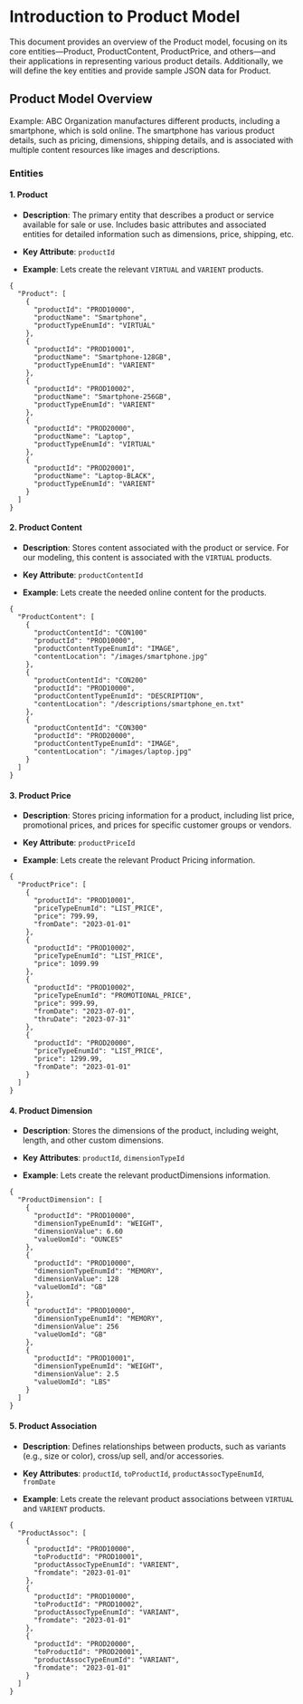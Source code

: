 # Introduction to Product Model
This document provides an overview of the Product model, focusing on its core entities—Product, ProductContent, ProductPrice, and others—and their applications in representing various product details. Additionally, we will define the key entities and provide sample JSON data for Product.

## Product Model Overview
Example: ABC Organization manufactures different products, including a smartphone, which is sold online. The smartphone has various product details, such as pricing, dimensions, shipping details, and is associated with multiple content resources like images and descriptions.

### Entities

#### 1. Product
- **Description**: The primary entity that describes a product or service available for sale or use. Includes basic attributes and associated entities for detailed information such as dimensions, price, shipping, etc.

- **Key Attribute**: `productId`
- **Example**: Lets create the relevant `VIRTUAL` and `VARIENT` products.
```
{
  "Product": [
    {
      "productId": "PROD10000",
      "productName": "Smartphone",
      "productTypeEnumId": "VIRTUAL"
    },
    {
      "productId": "PROD10001",
      "productName": "Smartphone-128GB",
      "productTypeEnumId": "VARIENT"
    },
    {
      "productId": "PROD10002",
      "productName": "Smartphone-256GB",
      "productTypeEnumId": "VARIENT"
    },
    {
      "productId": "PROD20000",
      "productName": "Laptop",
      "productTypeEnumId": "VIRTUAL"
    },
    {
      "productId": "PROD20001",
      "productName": "Laptop-BLACK",
      "productTypeEnumId": "VARIENT"
    }
  ]
}
```

#### 2. Product Content
- **Description**: Stores content associated with the product or service. For our modeling, this content is associated with the `VIRTUAL` products.

- **Key Attribute**: `productContentId`
- **Example**: Lets create the needed online content for the products.
```
{
  "ProductContent": [
    {
      "productContentId": "CON100"
      "productId": "PROD10000",
      "productContentTypeEnumId": "IMAGE",
      "contentLocation": "/images/smartphone.jpg"
    },
    {
      "productContentId": "CON200"
      "productId": "PROD10000",
      "productContentTypeEnumId": "DESCRIPTION",
      "contentLocation": "/descriptions/smartphone_en.txt"
    },
    {
      "productContentId": "CON300"
      "productId": "PROD20000",
      "productContentTypeEnumId": "IMAGE",
      "contentLocation": "/images/laptop.jpg"
    }
  ]
}
```

#### 3. Product Price
- **Description**: Stores pricing information for a product, including list price, promotional prices, and prices for specific customer groups or vendors.

- **Key Attribute**: `productPriceId`
- **Example**: Lets create the relevant Product Pricing information.
```
{
  "ProductPrice": [
    {
      "productId": "PROD10001",
      "priceTypeEnumId": "LIST_PRICE",
      "price": 799.99,
      "fromDate": "2023-01-01"
    },
    {
      "productId": "PROD10002",
      "priceTypeEnumId": "LIST_PRICE",
      "price": 1099.99
    },
    {
      "productId": "PROD10002",
      "priceTypeEnumId": "PROMOTIONAL_PRICE",
      "price": 999.99,
      "fromDate": "2023-07-01",
      "thruDate": "2023-07-31"
    },
    {
      "productId": "PROD20000",
      "priceTypeEnumId": "LIST_PRICE",
      "price": 1299.99,
      "fromDate": "2023-01-01"
    }
  ]
}
```
#### 4. Product Dimension
- **Description**: Stores the dimensions of the product, including weight, length, and other custom dimensions.

- **Key Attributes**: `productId`, `dimensionTypeId`
- **Example**: Lets create the relevant productDimensions information.
```
{
  "ProductDimension": [
    {
      "productId": "PROD10000",
      "dimensionTypeEnumId": "WEIGHT",
      "dimensionValue": 6.60
      "valueUomId": "OUNCES"
    },
    {
      "productId": "PROD10000",
      "dimensionTypeEnumId": "MEMORY",
      "dimensionValue": 128
      "valueUomId": "GB"
    },
    {
      "productId": "PROD10000",
      "dimensionTypeEnumId": "MEMORY",
      "dimensionValue": 256
      "valueUomId": "GB"
    },
    {
      "productId": "PROD10001",
      "dimensionTypeEnumId": "WEIGHT",
      "dimensionValue": 2.5
      "valueUomId": "LBS"
    }
  ]
}
```

#### 5. Product Association
- **Description**: Defines relationships between products, such as variants (e.g., size or color), cross/up sell, and/or accessories.

- **Key Attributes**: `productId`, `toProductId`, `productAssocTypeEnumId`, `fromDate`
- **Example**: Lets create the relevant product associations between `VIRTUAL` and `VARIENT` products.
```
{
  "ProductAssoc": [
    {
      "productId": "PROD10000",
      "toProductId": "PROD10001",
      "productAssocTypeEnumId": "VARIENT",
      "fromdate": "2023-01-01"
    },
    {
      "productId": "PROD10000",
      "toProductId": "PROD10002",
      "productAssocTypeEnumId": "VARIANT",
      "fromdate": "2023-01-01"
    },
    {
      "productId": "PROD20000",
      "toProductId": "PROD20001",
      "productAssocTypeEnumId": "VARIANT",
      "fromdate": "2023-01-01"
    }
  ]
}
```
